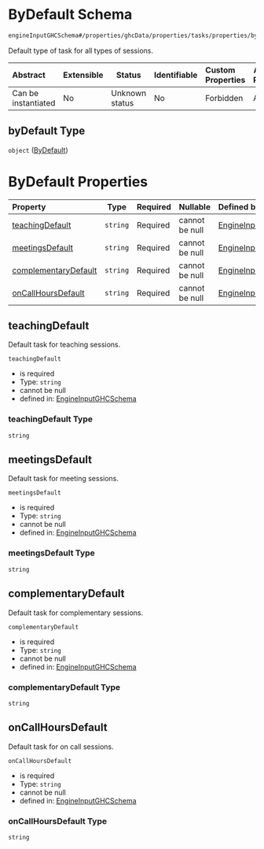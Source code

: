 # ByDefault Schema

```txt
engineInputGHCSchema#/properties/ghcData/properties/tasks/properties/byDefault
```

Default type of task for all types of sessions.


| Abstract            | Extensible | Status         | Identifiable | Custom Properties | Additional Properties | Access Restrictions | Defined In                                                         |
| :------------------ | ---------- | -------------- | ------------ | :---------------- | --------------------- | ------------------- | ------------------------------------------------------------------ |
| Can be instantiated | No         | Unknown status | No           | Forbidden         | Allowed               | none                | [ghc.schema.json\*](../out/ghc.schema.json "open original schema") |

## byDefault Type

`object` ([ByDefault](ghc-properties-ghcdata-properties-tasks-properties-bydefault.md))

# ByDefault Properties

| Property                                      | Type     | Required | Nullable       | Defined by                                                                                                                                                                                                                               |
| :-------------------------------------------- | -------- | -------- | -------------- | :--------------------------------------------------------------------------------------------------------------------------------------------------------------------------------------------------------------------------------------- |
| [teachingDefault](#teachingdefault)           | `string` | Required | cannot be null | [EngineInputGHCSchema](ghc-properties-ghcdata-properties-tasks-properties-bydefault-properties-teachingdefault.md "engineInputGHCSchema#/properties/ghcData/properties/tasks/properties/byDefault/properties/teachingDefault")           |
| [meetingsDefault](#meetingsdefault)           | `string` | Required | cannot be null | [EngineInputGHCSchema](ghc-properties-ghcdata-properties-tasks-properties-bydefault-properties-meetingsdefault.md "engineInputGHCSchema#/properties/ghcData/properties/tasks/properties/byDefault/properties/meetingsDefault")           |
| [complementaryDefault](#complementarydefault) | `string` | Required | cannot be null | [EngineInputGHCSchema](ghc-properties-ghcdata-properties-tasks-properties-bydefault-properties-complementarydefault.md "engineInputGHCSchema#/properties/ghcData/properties/tasks/properties/byDefault/properties/complementaryDefault") |
| [onCallHoursDefault](#oncallhoursdefault)     | `string` | Required | cannot be null | [EngineInputGHCSchema](ghc-properties-ghcdata-properties-tasks-properties-bydefault-properties-oncallhoursdefault.md "engineInputGHCSchema#/properties/ghcData/properties/tasks/properties/byDefault/properties/onCallHoursDefault")     |

## teachingDefault

 Default task for teaching sessions.


`teachingDefault`

-   is required
-   Type: `string`
-   cannot be null
-   defined in: [EngineInputGHCSchema](ghc-properties-ghcdata-properties-tasks-properties-bydefault-properties-teachingdefault.md "engineInputGHCSchema#/properties/ghcData/properties/tasks/properties/byDefault/properties/teachingDefault")

### teachingDefault Type

`string`

## meetingsDefault

Default task for meeting sessions.


`meetingsDefault`

-   is required
-   Type: `string`
-   cannot be null
-   defined in: [EngineInputGHCSchema](ghc-properties-ghcdata-properties-tasks-properties-bydefault-properties-meetingsdefault.md "engineInputGHCSchema#/properties/ghcData/properties/tasks/properties/byDefault/properties/meetingsDefault")

### meetingsDefault Type

`string`

## complementaryDefault

Default task for complementary sessions.


`complementaryDefault`

-   is required
-   Type: `string`
-   cannot be null
-   defined in: [EngineInputGHCSchema](ghc-properties-ghcdata-properties-tasks-properties-bydefault-properties-complementarydefault.md "engineInputGHCSchema#/properties/ghcData/properties/tasks/properties/byDefault/properties/complementaryDefault")

### complementaryDefault Type

`string`

## onCallHoursDefault

Default task for on call sessions.


`onCallHoursDefault`

-   is required
-   Type: `string`
-   cannot be null
-   defined in: [EngineInputGHCSchema](ghc-properties-ghcdata-properties-tasks-properties-bydefault-properties-oncallhoursdefault.md "engineInputGHCSchema#/properties/ghcData/properties/tasks/properties/byDefault/properties/onCallHoursDefault")

### onCallHoursDefault Type

`string`
